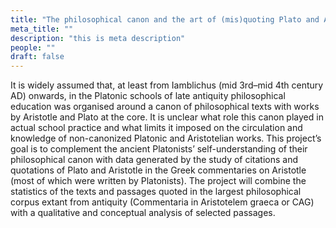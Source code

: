```yaml
---
title: "The philosophical canon and the art of (mis)quoting Plato and Aristotle in the Commentaria in Aristotelem Graeca"
meta_title: ""
description: "this is meta description"
people: ""
draft: false
---
```




It is widely assumed that, at least from Iamblichus (mid 3rd–mid 4th century AD) onwards, in the
Platonic schools of late antiquity philosophical education was organised around a canon of philosophical
texts with works by Aristotle and Plato at the core. It is unclear what role this canon played in actual school
practice and what limits it imposed on the circulation and knowledge of non-canonized Platonic and
Aristotelian works. This project’s goal is to complement the ancient Platonists’ self-understanding of their
philosophical canon with data generated by the study of citations and quotations of Plato and Aristotle in
the Greek commentaries on Aristotle (most of which were written by Platonists).
The project will combine the statistics of the texts and passages quoted in the largest philosophical corpus extant from
antiquity (Commentaria in Aristotelem graeca or CAG) with a qualitative and conceptual analysis of
selected passages.